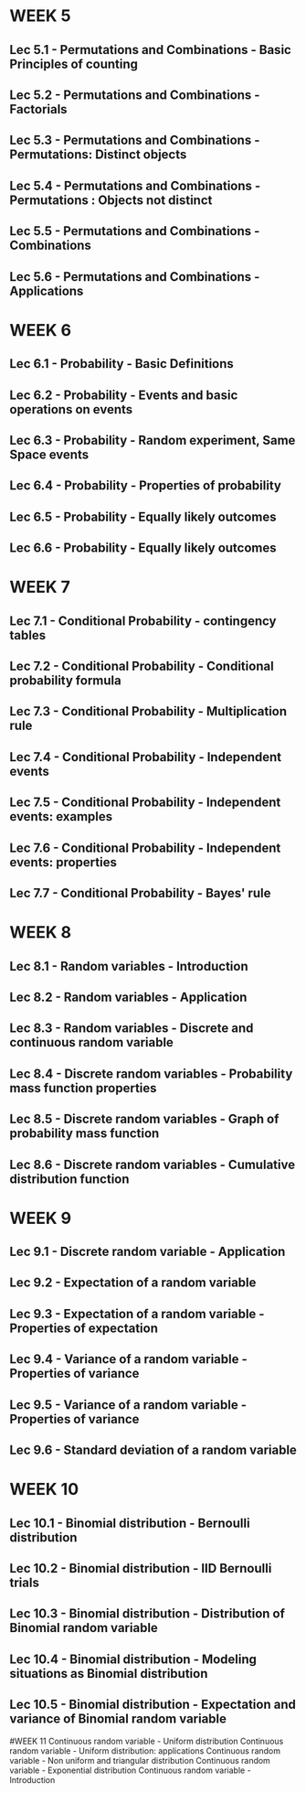 # WEEK 5

## Lec 5.1 - Permutations and Combinations - Basic Principles of counting
## Lec 5.2 - Permutations and Combinations - Factorials
## Lec 5.3 - Permutations and Combinations - Permutations: Distinct objects
## Lec 5.4 - Permutations and Combinations - Permutations : Objects not distinct
## Lec 5.5 - Permutations and Combinations - Combinations
## Lec 5.6 - Permutations and Combinations - Applications

# WEEK 6

## Lec 6.1 - Probability - Basic Definitions
## Lec 6.2 - Probability - Events and basic operations on events
## Lec 6.3 - Probability - Random experiment, Same Space events
## Lec 6.4 - Probability - Properties of probability
## Lec 6.5 - Probability - Equally likely outcomes
## Lec 6.6 - Probability - Equally likely outcomes

# WEEK 7

## Lec 7.1 - Conditional Probability - contingency tables
## Lec 7.2 - Conditional Probability - Conditional probability formula
## Lec 7.3 - Conditional Probability - Multiplication rule
## Lec 7.4 - Conditional Probability - Independent events
## Lec 7.5 - Conditional Probability - Independent events: examples
## Lec 7.6 - Conditional Probability - Independent events: properties
## Lec 7.7 - Conditional Probability - Bayes' rule

# WEEK 8

## Lec 8.1 - Random variables - Introduction
## Lec 8.2 - Random variables - Application
## Lec 8.3 - Random variables - Discrete and continuous random variable
## Lec 8.4 - Discrete random variables - Probability mass function properties
## Lec 8.5 - Discrete random variables - Graph of probability mass function
## Lec 8.6 - Discrete random variables - Cumulative distribution function

# WEEK 9

## Lec 9.1 - Discrete random variable - Application
## Lec 9.2 - Expectation of a random variable
## Lec 9.3 - Expectation of a random variable - Properties of expectation
## Lec 9.4 - Variance of a random variable - Properties of variance
## Lec 9.5 - Variance of a random variable - Properties of variance
## Lec 9.6 - Standard deviation of a random variable

# WEEK 10

## Lec 10.1 - Binomial distribution - Bernoulli distribution
## Lec 10.2 - Binomial distribution - IID Bernoulli trials
## Lec 10.3 - Binomial distribution - Distribution of Binomial random variable
## Lec 10.4 - Binomial distribution - Modeling situations as Binomial distribution
## Lec 10.5 - Binomial distribution - Expectation and variance of Binomial random variable


#WEEK 11
Continuous random variable - Uniform distribution
Continuous random variable - Uniform distribution: applications
Continuous random variable - Non uniform and triangular distribution
Continuous random variable - Exponential distribution
Continuous random variable - Introduction
